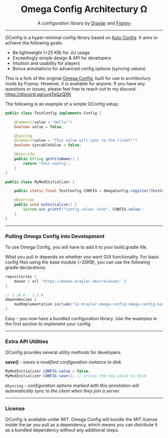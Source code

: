 <h1 align="center">Omega Config Architectury Ω </h1>
<p align="center">A configuration library by <a href="https://github.com/Draylar">Draylar</a> and <a href="https://github.com/frqnny">Frqnny</a></p>

---

ΩConfig is a hyper-minimal config library based on [Auto Config](https://github.com/shedaniel/AutoConfig). It aims to
achieve the following goals:

- Be lightweight (<25 KB) for JIJ usage
- Exceedingly simple design & API for developers
- Intuition and usability for players
- Bonus annotations for advanced config options (syncing values)

This is a fork of the original <a href="https://github.com/Draylar/omega-config">Omega Config</a>, built for use in architectury mods by Frqnny. However, it is available for anyone. 
If you have any questions or issues, please feel free to reach out to my discord: https://discord.gg/uvqTeQzQXK

The following is an example of a simple ΩConfig setup:

```java
public class TestConfig implements Config {

    @Comment(value = "Hello!")
    boolean value = false;

    @Syncing
    @Comment(value = "This value will sync to the client!")
    boolean syncableValue = false;

    @Override
    public String getFileName() {
        return "test-config";
    }
}

```

```java
public class MyModInitializer {

    public static final TestConfig CONFIG = OmegaConfig.register(TestConfig.class);

    @Override
    public void onInitialize() {
        System.out.printf("Config value: %s%n", CONFIG.value);
    }
}
```

---

### Pulling Omega Config into Development

To use Omega Config, you will have to add it to your build.gradle file.

What you pull in depends on whether you want GUI functionality. For basic config files using the base module (~20KB),
you can use the following gradle declarations:

```groovy
repositories {
    maven { url 'https://maven.draylar.dev/releases' }
}

// 1.20.6 : 1.5.0
dependencies {
    modImplementation include("io.draylar.omega-config:omega-config-base:${project.omega_config_version}")
}
```

Easy - you now have a bundled configuration library. Use the examples in the first section to implement your config.

---

### Extra API Utilities

ΩConfig provides several utility methods for developers.

**save()** - *saves a modified configuration instance to disk*

```java
MyModInitializer.CONFIG.value = false;
MyModInitializer.CONFIG.save(); // writes the new value to disk
```


`@Syncing` - *configuration options marked with this annotation will automatically sync to the client when they join a server.*

---

### License

ΩConfig is available under MIT. Omega Config will bundle the MIT license inside the jar you pull as a dependency, which means you can distribute it as a bundled dependency without any additional steps.